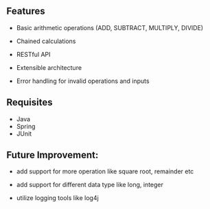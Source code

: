 ## Features

- Basic arithmetic operations (ADD, SUBTRACT, MULTIPLY, DIVIDE)

- Chained calculations

- RESTful API

- Extensible architecture

- Error handling for invalid operations and inputs

## Requisites
- Java
- Spring 
- JUnit

## Future Improvement:

- add support for more operation like square root, remainder etc

- add support for different data type like long, integer

- utilize logging tools like log4j


